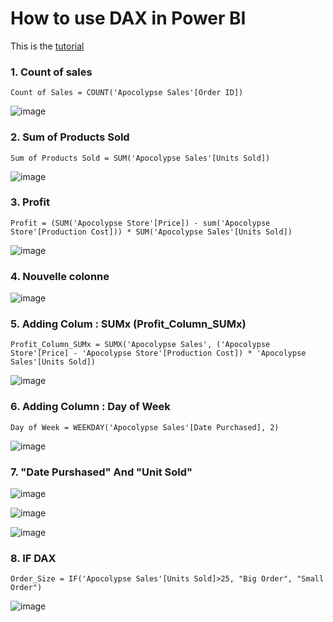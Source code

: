 # How to use DAX in Power BI

This is the [tutorial](https://www.youtube.com/watch?v=vcijg0gUXSg&list=PLUaB-1hjhk8FE_XZ87vPPSfHqb6OcM0cF&index=37&t=23s)


### 1. Count of sales
```dax
Count of Sales = COUNT('Apocolypse Sales'[Order ID])
```
![image](https://github.com/user-attachments/assets/b0413561-8cc7-4a6c-a3ff-9ce35348cbfc)


### 2. Sum of Products Sold
```dax
Sum of Products Sold = SUM('Apocolypse Sales'[Units Sold])
```
![image](https://github.com/user-attachments/assets/6b44328f-049f-409e-a0c8-2aa5a03b340f)


### 3. Profit
```dax
Profit = (SUM('Apocolypse Store'[Price]) - sum('Apocolypse Store'[Production Cost])) * SUM('Apocolypse Sales'[Units Sold])
```
![image](https://github.com/user-attachments/assets/d548a787-4c04-4455-b925-1a1b405c75f0)


### 4. Nouvelle colonne
![image](https://github.com/user-attachments/assets/2085f310-4193-43fc-8d63-f5d7c6e282b1)


### 5. Adding Colum : SUMx (Profit_Column_SUMx)
```dax
Profit_Column_SUMx = SUMX('Apocolypse Sales', ('Apocolypse Store'[Price] - 'Apocolypse Store'[Production Cost]) * 'Apocolypse Sales'[Units Sold])
```
![image](https://github.com/user-attachments/assets/b89cd72a-c568-4b4f-9de9-06d81a03cb93)


### 6. Adding Column : Day of Week
```dax
Day of Week = WEEKDAY('Apocolypse Sales'[Date Purchased], 2)
```
![image](https://github.com/user-attachments/assets/fc2c8772-369a-415e-b3cd-b7c57b7ccb45)


### 7. "Date Purshased" And "Unit Sold"
![image](https://github.com/user-attachments/assets/f0ab9dc8-3fae-4764-9d67-180143926850)

![image](https://github.com/user-attachments/assets/332df684-c00f-4159-8f59-1263ba89effc)

![image](https://github.com/user-attachments/assets/5b7630a0-97e4-469d-a26a-cecc15df3f1a)


### 8. IF DAX
```dax
Order_Size = IF('Apocolypse Sales'[Units Sold]>25, "Big Order", "Small Order")
```
![image](https://github.com/user-attachments/assets/8973cb3b-65fb-45c4-898a-931151c66646)
